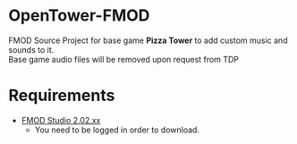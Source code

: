 # OpenTower-FMOD
FMOD Source Project for base game **Pizza Tower** to add custom music and sounds to it.<br>
Base game audio files will be removed upon request from TDP<br>
# Requirements
- [FMOD Studio 2.02.xx](https://www.fmod.com/download#fmodstudio)
	- You need to be logged in order to download.
